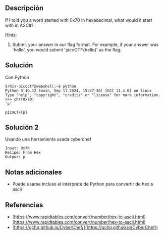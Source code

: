 ## Descripción
If I told you a word started with 0x70 in hexadecimal, what would it start with in ASCII?

Hints:
1. Submit your answer in our flag format. For example, if your answer was 'hello', you would submit 'picoCTF{hello}' as the flag.
## Solución
Con Python

```
SrRiv-picoctf@webshell:~$ python
Python 3.10.12 (main, Sep 11 2024, 15:47:36) [GCC 11.4.0] on linux
Type "help", "copyright", "credits" or "license" for more information.
>>> chr(0x70)
'p'

picoCTF{p}
```

## Solución 2

Usando una herramienta usada cyberchef

```
Input: 0x70
Recipe: From Hex
Output: p
```
## Notas adicionales
- Puede usarse incluso el intérprete de Python para convertir de hex a ascii

## Referencias
- [https://www.rapidtables.com/convert/number/hex-to-ascii.html](https://www.rapidtables.com/convert/number/hex-to-ascii.html)
- [https://gchq.github.io/CyberChef/](https://gchq.github.io/CyberChef/)
